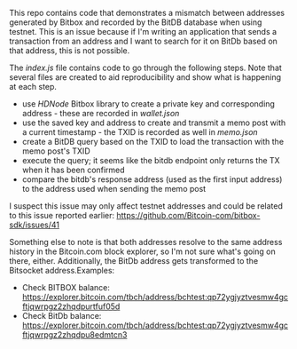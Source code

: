 This repo contains code that demonstrates a mismatch between addresses generated by Bitbox and recorded by the BitDB database when using testnet. This is an issue because if I'm writing an application that sends a transaction from an address and I want to search for it on BitDb based on that address, this is not possible.

The *index.js* file contains code to go through the following steps. Note that several files are created to aid reproducibility and show what is happening at each step.
* use *HDNode* Bitbox library to create a private key and corresponding address - these are recorded in _wallet.json_
* use the saved key and address to create and transmit a memo post with a current timestamp - the TXID is recorded as well in _memo.json_
* create a BitDB query based on the TXID to load the transaction with the memo post's TXID
* execute the query; it seems like the bitdb endpoint only returns the TX when it has been confirmed
* compare the bitdb's response address (used as the first input address) to the address used when sending the memo post


I suspect this issue may only affect testnet addresses and could be related to this issue reported earlier: https://github.com/Bitcoin-com/bitbox-sdk/issues/41

Something else to note is that both addresses resolve to the same address history in the Bitcoin.com block explorer, so I'm not sure what's going on there, either. Additionally, the BitDb address gets transformed to the Bitsocket address.Examples:
* Check BITBOX balance: https://explorer.bitcoin.com/tbch/address/bchtest:qp72ygjyztvesmw4gcftjqwrpgz2zhqdpurtfuf05d
* Check BitDb balance: https://explorer.bitcoin.com/tbch/address/bchtest:qp72ygjyztvesmw4gcftjqwrpgz2zhqdpu8edmtcn3